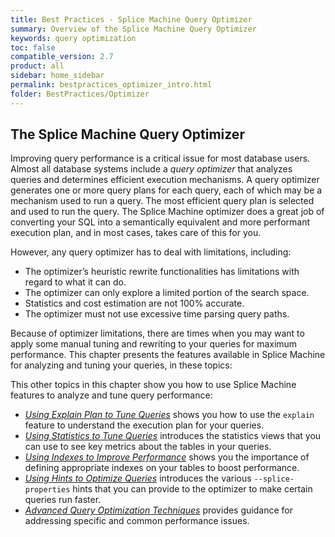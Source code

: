 ```yaml
---
title: Best Practices - Splice Machine Query Optimizer
summary: Overview of the Splice Machine Query Optimizer
keywords: query optimization
toc: false
compatible_version: 2.7
product: all
sidebar: home_sidebar
permalink: bestpractices_optimizer_intro.html
folder: BestPractices/Optimizer
---
```

<section>
<div class="TopicContent" data-swiftype-index="true" markdown="1">

# The Splice Machine Query Optimizer

Improving query performance is a critical issue for most database users. Almost all database systems include a *query optimizer* that analyzes queries and determines efficient execution mechanisms. A query optimizer generates one or more query plans for each query, each of which may be a mechanism used to run a query. The most efficient query plan is selected and used to run the query. The Splice Machine optimizer does a great job of converting your SQL into a semantically equivalent and more performant execution plan, and in most cases, takes care of this for you.

However, any query optimizer has to deal with limitations, including:

* The optimizer’s heuristic rewrite functionalities has limitations with regard to what it can do.
* The optimizer can only explore a limited portion of the search space.
* Statistics and cost estimation are not 100% accurate.
* The optimizer must not use excessive time parsing query paths.

Because of optimizer limitations, there are times when you may want to apply some manual tuning and rewriting to your queries for maximum performance. This chapter presents the features available in Splice Machine for analyzing and tuning your queries, in these topics:

This other topics in this chapter show you how to use Splice Machine features to analyze and tune query performance:

* [*Using Explain Plan to Tune Queries*](bestpractices_optimizer_explain.html) shows you how to use the `explain` feature to understand the execution plan for your queries.
* [*Using Statistics to Tune Queries*](bestpractices_optimizer_statistics.html) introduces the statistics views that you can use to see key metrics about the tables in your queries.
* [*Using Indexes to Improve Performance*](bestpractices_optimizer_indexes.html) shows you the importance of defining appropriate indexes on your tables to boost performance.
* [*Using Hints to Optimize Queries*](bestpractices_optimizer_hints.html) introduces the various `--splice-properties` hints that you can provide to the optimizer to make certain queries run faster.
* [*Advanced Query Optimization Techniques*](bestpractices_optimizer_advanced.html) provides guidance for addressing specific and common performance issues.


</div>
</section>
